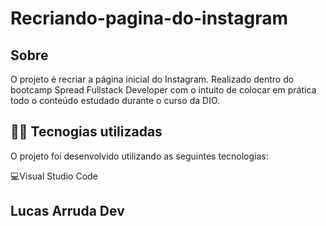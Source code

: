 # Recriando-pagina-do-instagram

##  Sobre
O projeto é recriar a página inicial do Instagram. Realizado dentro do bootcamp Spread Fullstack Developer com o intuito de colocar em prática todo o conteúdo estudado durante o curso da DIO.

## 👨‍💻️ Tecnogias utilizadas
O projeto foi desenvolvido utilizando as seguintes tecnologias:

💻️Visual Studio Code

## Lucas Arruda Dev